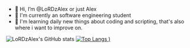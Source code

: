 - 👋 Hi, I’m @LoRDzAlex or just Alex
- 👀 I'm currently an software engineering student
- 🌱 I'm learning daily new things about coding and scripting, that's also where i want to improve on.

![LoRDzAlex's GitHub stats](github-readme-stats-teal-iota-34.vercel.app/api?username=LoRDzAlex&show_icons=true&theme=radical)
[![Top Langs](github-readme-stats-teal-iota-34.vercel.app/api/top-langs/?username=LoRDzAlex&show_icons=true&theme=radical)
)](https://github.com/LoRDzAlex/github-readme-stats)


<!---
LoRDzAlex/LoRDzAlex is a ✨ special ✨ repository because its `README.md` (this file) appears on your GitHub profile.
You can click the Preview link to take a look at your changes.
--->

